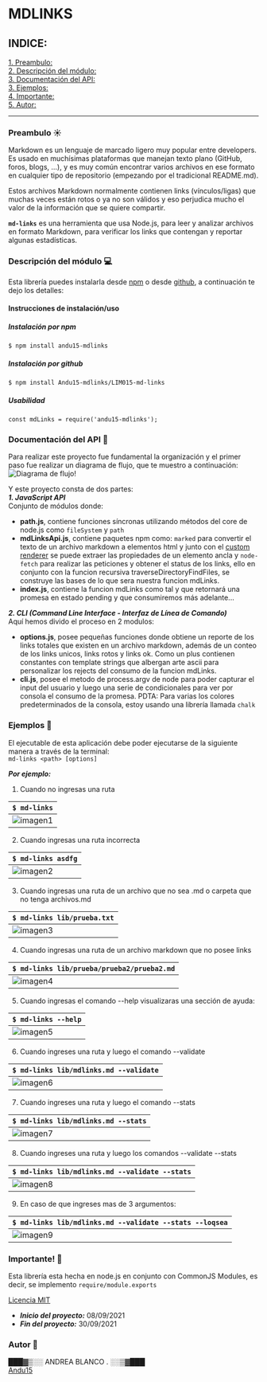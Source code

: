 # MDLINKS
## INDICE:
[1. Preambulo:](#preambulo-☀️)  
[2. Descripción del módulo:](#descripción-del-módulo-💻)  
[3. Documentación del API:](#documentación-del-API-📂)  
[3. Ejemplos:](#ejemplos-📇)  
[4. Importante:](#importante!-📍)  
[5. Autor:](#autor-🔏)
***
### Preambulo ☀️
Markdown es un lenguaje de marcado ligero muy popular entre developers. Es usado en muchísimas plataformas que manejan texto plano (GitHub, foros, blogs, ...), y es muy común encontrar varios archivos en ese formato en cualquier tipo de repositorio (empezando por el tradicional README.md).

Estos archivos Markdown normalmente contienen links (vínculos/ligas) que muchas veces están rotos o ya no son válidos y eso perjudica mucho el valor de la información que se quiere compartir.

<code>**md-links**</code> es una herramienta que usa Node.js, para leer y analizar archivos en formato Markdown, para verificar los links que contengan y reportar algunas estadísticas.

### Descripción del módulo 💻
Esta librería puedes instalarla desde [npm]() o desde [github](), a continuación te dejo los detalles:
#### Instrucciones de instalación/uso
##### Instalación por npm
`
$ npm install andu15-mdlinks
`
##### Instalación por github
`
$ npm install Andu15-mdlinks/LIM015-md-links
`
##### Usabilidad
`
const mdLinks = require('andu15-mdlinks');
`
### Documentación del API 📂
Para realizar este proyecto fue fundamental la organización y el primer paso fue realizar un diagrama de flujo, que te muestro a continuación:  
![Diagrama de flujo!](images/diagramaDeFlujo.jpg 'mdLinks Diagrama de flujo')

Y este proyecto consta de dos partes:  
***1. JavaScript API***  
Conjunto de módulos donde:
- **path.js**, contiene funciones síncronas utilizando métodos del core de node.js como <code>fileSystem</code> y <code>path</code>
- **mdLinksApi.js**, contiene paquetes npm como: <code>marked</code> para convertir el texto de un archivo markdown a elementos html y junto con el [custom renderer](https://marked.js.org/using_pro#renderer) se puede extraer las propiedades de un elemento ancla y <code>node-fetch</code> para realizar las peticiones y obtener el status de los links, ello en conjunto con la funcion recursiva traverseDirectoryFindFiles, se construye las bases de lo que sera nuestra funcion mdLinks.
- **index.js**, contiene la funcion mdLinks como tal y que retornará una promesa en estado pending y que consumiremos más adelante...

***2. CLI (Command Line Interface - Interfaz de Línea de Comando)***  
Aquí hemos divido el proceso en 2 modulos: 
- **options.js**, posee pequeñas funciones donde obtiene un reporte de los links totales que existen en un archivo markdown, además de un conteo de los links unicos, links rotos y links ok. Como un plus contienen constantes con template strings que albergan arte ascii para personalizar los rejects del consumo de la funcion mdLinks.
- **cli.js**, posee el metodo de process.argv de node para poder capturar el input del usuario y luego una serie de condicionales para ver por consola el consumo de la promesa.
PDTA: Para varias los colores predeterminados de la consola, estoy usando una librería llamada <code>chalk</code>
### Ejemplos 📇
El ejecutable de esta aplicación debe poder ejecutarse de la siguiente manera a través de la terminal:  
`md-links <path> [options]`

***Por ejemplo:***

1. Cuando no ingresas una ruta

| `$ md-links`      |
|-------------------|
| ![imagen1](/images/image1.png)  |

2. Cuando ingresas una ruta incorrecta

|`$ md-links asdfg` |
|-------------------|
| ![imagen2](/images/image2.png)   |

3. Cuando ingresas una ruta de un archivo que no sea .md o carpeta que no tenga archivos.md

|`$ md-links lib/prueba.txt` |
|----------------------------|
| ![imagen3](/images/image3.png)   |

4. Cuando ingresas una ruta de un archivo markdown que no posee links

|`$ md-links lib/prueba/prueba2/prueba2.md` |
|----------------------------|
| ![imagen4](/images/image4.png)   |

5. Cuando ingresas el comando --help visualizaras una sección de ayuda:

|`$ md-links --help` |
|----------------------------|
| ![imagen5](/images/image5.png)   |

6. Cuando ingreses una ruta y luego el comando --validate

|`$ md-links lib/mdlinks.md --validate` |
|----------------------------|
| ![imagen6](/images/image6.png)   |

7. Cuando ingreses una ruta y luego el comando --stats

|`$ md-links lib/mdlinks.md --stats` |
|----------------------------|
| ![imagen7](/images/image7.png)   |

8. Cuando ingreses una ruta y luego los comandos --validate --stats

|`$ md-links lib/mdlinks.md --validate --stats` |
|----------------------------|
| ![imagen8](/images/image8.png)   |

9. En caso de que ingreses mas de 3 argumentos:

|`$ md-links lib/mdlinks.md --validate --stats --loqsea` |
|----------------------------|
|![imagen9](/images/image9.png) |

### Importante! 📍
Esta librería esta hecha en node.js en conjunto con CommonJS Modules, es decir, se implemento <code>require/module.exports</code>  

[Licencia MIT](https://github.com/Andu15/LIM015-md-links/blob/main/LICENSE.md)

* ___Inicio del proyecto:___ 08/09/2021  
* ___Fin del proyecto:___ 30/09/2021
### Autor 🔏
███▓▒░░  ANDREA BLANCO . ░░▒▓███  
[Andu15](https://github.com/Andu15)

